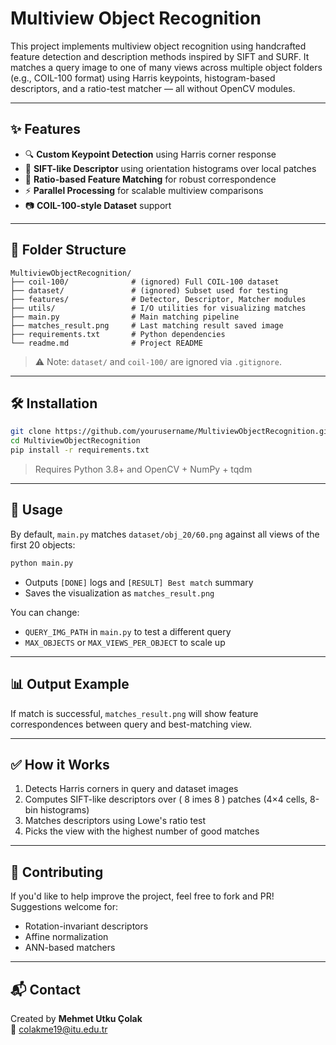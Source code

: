 # Multiview Object Recognition

This project implements multiview object recognition using handcrafted feature detection and description methods inspired by SIFT and SURF. It matches a query image to one of many views across multiple object folders (e.g., COIL-100 format) using Harris keypoints, histogram-based descriptors, and a ratio-test matcher — all without OpenCV modules.

---

## ✨ Features

- 🔍 **Custom Keypoint Detection** using Harris corner response
- 📐 **SIFT-like Descriptor** using orientation histograms over local patches
- 🤝 **Ratio-based Feature Matching** for robust correspondence
- ⚡ **Parallel Processing** for scalable multiview comparisons
- 📷 **COIL-100-style Dataset** support

---

## 📁 Folder Structure

```
MultiviewObjectRecognition/
├── coil-100/              # (ignored) Full COIL-100 dataset
├── dataset/               # (ignored) Subset used for testing
├── features/              # Detector, Descriptor, Matcher modules
├── utils/                 # I/O utilities for visualizing matches
├── main.py                # Main matching pipeline
├── matches_result.png     # Last matching result saved image
├── requirements.txt       # Python dependencies
└── readme.md              # Project README
```

> ⚠️ Note: `dataset/` and `coil-100/` are ignored via `.gitignore`.

---

## 🛠️ Installation

```bash
git clone https://github.com/yourusername/MultiviewObjectRecognition.git
cd MultiviewObjectRecognition
pip install -r requirements.txt
```

> Requires Python 3.8+ and OpenCV + NumPy + tqdm

---

## 🚀 Usage

By default, `main.py` matches `dataset/obj_20/60.png` against all views of the first 20 objects:

```bash
python main.py
```

- Outputs `[DONE]` logs and `[RESULT] Best match` summary
- Saves the visualization as `matches_result.png`

You can change:
- `QUERY_IMG_PATH` in `main.py` to test a different query
- `MAX_OBJECTS` or `MAX_VIEWS_PER_OBJECT` to scale up

---

## 📊 Output Example

If match is successful, `matches_result.png` will show feature correspondences between query and best-matching view.

---

## ✅ How it Works

1. Detects Harris corners in query and dataset images
2. Computes SIFT-like descriptors over \( 8 	imes 8 \) patches (4×4 cells, 8-bin histograms)
3. Matches descriptors using Lowe's ratio test
4. Picks the view with the highest number of good matches

---

## 🤝 Contributing

If you'd like to help improve the project, feel free to fork and PR! Suggestions welcome for:
- Rotation-invariant descriptors
- Affine normalization
- ANN-based matchers

---

## 📬 Contact

Created by **Mehmet Utku Çolak**  
📧 colakme19@itu.edu.tr
